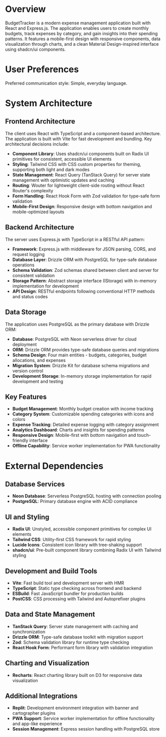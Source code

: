 # Overview

BudgetTracker is a modern expense management application built with React and Express.js. The application enables users to create monthly budgets, track expenses by category, and gain insights into their spending patterns. It features a mobile-first design with responsive components, data visualization through charts, and a clean Material Design-inspired interface using shadcn/ui components.

# User Preferences

Preferred communication style: Simple, everyday language.

# System Architecture

## Frontend Architecture
The client uses React with TypeScript and a component-based architecture. The application is built with Vite for fast development and bundling. Key architectural decisions include:

- **Component Library**: Uses shadcn/ui components built on Radix UI primitives for consistent, accessible UI elements
- **Styling**: Tailwind CSS with CSS custom properties for theming, supporting both light and dark modes
- **State Management**: React Query (TanStack Query) for server state management with optimistic updates and caching
- **Routing**: Wouter for lightweight client-side routing without React Router's complexity
- **Form Handling**: React Hook Form with Zod validation for type-safe form validation
- **Mobile-First Design**: Responsive design with bottom navigation and mobile-optimized layouts

## Backend Architecture
The server uses Express.js with TypeScript in a RESTful API pattern:

- **Framework**: Express.js with middleware for JSON parsing, CORS, and request logging
- **Database Layer**: Drizzle ORM with PostgreSQL for type-safe database operations
- **Schema Validation**: Zod schemas shared between client and server for consistent validation
- **Storage Pattern**: Abstract storage interface (IStorage) with in-memory implementation for development
- **API Design**: RESTful endpoints following conventional HTTP methods and status codes

## Data Storage
The application uses PostgreSQL as the primary database with Drizzle ORM:

- **Database**: PostgreSQL with Neon serverless driver for cloud deployment
- **ORM**: Drizzle ORM provides type-safe database queries and migrations
- **Schema Design**: Four main entities - budgets, categories, budget allocations, and expenses
- **Migration System**: Drizzle Kit for database schema migrations and version control
- **Development Storage**: In-memory storage implementation for rapid development and testing

## Key Features
- **Budget Management**: Monthly budget creation with income tracking
- **Category System**: Customizable spending categories with icons and colors
- **Expense Tracking**: Detailed expense logging with category assignment
- **Analytics Dashboard**: Charts and insights for spending patterns
- **Responsive Design**: Mobile-first with bottom navigation and touch-friendly interface
- **Offline Capability**: Service worker implementation for PWA functionality

# External Dependencies

## Database Services
- **Neon Database**: Serverless PostgreSQL hosting with connection pooling
- **PostgreSQL**: Primary database engine with ACID compliance

## UI and Styling
- **Radix UI**: Unstyled, accessible component primitives for complex UI elements
- **Tailwind CSS**: Utility-first CSS framework for rapid styling
- **Lucide Icons**: Consistent icon library with tree-shaking support
- **shadcn/ui**: Pre-built component library combining Radix UI with Tailwind styling

## Development and Build Tools
- **Vite**: Fast build tool and development server with HMR
- **TypeScript**: Static type checking across frontend and backend
- **ESBuild**: Fast JavaScript bundler for production builds
- **PostCSS**: CSS processing with Tailwind and Autoprefixer plugins

## Data and State Management
- **TanStack Query**: Server state management with caching and synchronization
- **Drizzle ORM**: Type-safe database toolkit with migration support
- **Zod**: Schema validation library for runtime type checking
- **React Hook Form**: Performant form library with validation integration

## Charting and Visualization
- **Recharts**: React charting library built on D3 for responsive data visualization

## Additional Integrations
- **Replit**: Development environment integration with banner and cartographer plugins
- **PWA Support**: Service worker implementation for offline functionality and app-like experience
- **Session Management**: Express session handling with PostgreSQL store